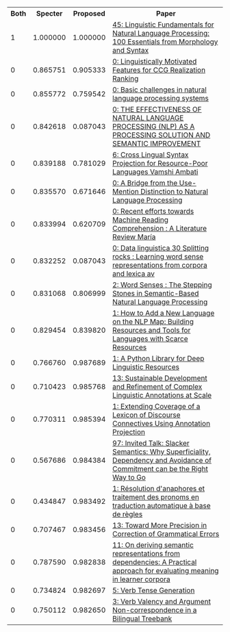 <html><table><tr>
<th>Both</th>
<th>Specter</th>
<th>Proposed</th>
<th>Paper</th>
</tr>
<tr>
<td>1</td>
<td>1.000000</td>
<td>1.000000</td>
<td><a href="https://www.semanticscholar.org/paper/17b5ba3695d263dfd460d5df11e43f979da01d16">45: Linguistic Fundamentals for Natural Language Processing: 100 Essentials from Morphology and Syntax</a></td>
</tr>
<tr>
<td>0</td>
<td>0.865751</td>
<td>0.905333</td>
<td><a href="https://www.semanticscholar.org/paper/7272cc6e26a9df570e3ce16d9b90a82914c54de4">0: Linguistically Motivated Features for CCG Realization Ranking</a></td>
</tr>
<tr>
<td>0</td>
<td>0.855772</td>
<td>0.759542</td>
<td><a href="https://www.semanticscholar.org/paper/efb9badb8afdddf38ea98140763457d701106e45">0: Basic challenges in natural language processing systems</a></td>
</tr>
<tr>
<td>0</td>
<td>0.842618</td>
<td>0.087043</td>
<td><a href="https://www.semanticscholar.org/paper/9e98a3fca3fa8be1a3c0ca5009663fb9805c7f41">0: THE EFFECTIVENESS OF NATURAL LANGUAGE PROCESSING (NLP) AS A PROCESSING SOLUTION AND SEMANTIC IMPROVEMENT</a></td>
</tr>
<tr>
<td>0</td>
<td>0.839188</td>
<td>0.781029</td>
<td><a href="https://www.semanticscholar.org/paper/6b1ec8959b0870b4c860e3eee93ea9325792bce9">6: Cross Lingual Syntax Projection for Resource-Poor Languages Vamshi Ambati</a></td>
</tr>
<tr>
<td>0</td>
<td>0.835570</td>
<td>0.671646</td>
<td><a href="https://www.semanticscholar.org/paper/58f5238a925e38001ca34379b0d5f15d0718fe31">0: A Bridge from the Use-Mention Distinction to Natural Language Processing</a></td>
</tr>
<tr>
<td>0</td>
<td>0.833994</td>
<td>0.620709</td>
<td><a href="https://www.semanticscholar.org/paper/0b6d734f00ec06d7382cff070686f43e127a37c6">0: Recent efforts towards Machine Reading Comprehension : A Literature Review Marı́a</a></td>
</tr>
<tr>
<td>0</td>
<td>0.832252</td>
<td>0.087043</td>
<td><a href="https://www.semanticscholar.org/paper/b0aeeb8ef9ae0611bf7e1faf5ca1196a705aac20">0: Data linguistica 30 Splitting rocks : Learning word sense representations from corpora and lexica av</a></td>
</tr>
<tr>
<td>0</td>
<td>0.831068</td>
<td>0.806999</td>
<td><a href="https://www.semanticscholar.org/paper/31153d46755d3af1a50a256486cf6a417c023960">2: Word Senses : The Stepping Stones in Semantic-Based Natural Language Processing</a></td>
</tr>
<tr>
<td>0</td>
<td>0.829454</td>
<td>0.839820</td>
<td><a href="https://www.semanticscholar.org/paper/58916e977635125a309d6fe19121720dee7b4b10">1: How to Add a New Language on the NLP Map: Building Resources and Tools for Languages with Scarce Resources</a></td>
</tr>
<tr>
<td>0</td>
<td>0.766760</td>
<td>0.987689</td>
<td><a href="https://www.semanticscholar.org/paper/7f634695b65eadf7dbe5a5a7290f123f02713496">1: A Python Library for Deep Linguistic Resources</a></td>
</tr>
<tr>
<td>0</td>
<td>0.710423</td>
<td>0.985768</td>
<td><a href="https://www.semanticscholar.org/paper/8a9c80818e94e0dea6817cb57d373907abd07801">13: Sustainable Development and Refinement of Complex Linguistic Annotations at Scale</a></td>
</tr>
<tr>
<td>0</td>
<td>0.770311</td>
<td>0.985394</td>
<td><a href="https://www.semanticscholar.org/paper/c757fd22ca43674c2bf3b9d8a4a1ffea0dbbcb23">1: Extending Coverage of a Lexicon of Discourse Connectives Using Annotation Projection</a></td>
</tr>
<tr>
<td>0</td>
<td>0.567686</td>
<td>0.984384</td>
<td><a href="https://www.semanticscholar.org/paper/10584a87f5e0a8df34f7ff8898e3502591cde643">97: Invited Talk: Slacker Semantics: Why Superficiality, Dependency and Avoidance of Commitment can be the Right Way to Go</a></td>
</tr>
<tr>
<td>0</td>
<td>0.434847</td>
<td>0.983492</td>
<td><a href="https://www.semanticscholar.org/paper/0902575ef2c855a3c65d0fbf0c905e7d3cca173a">1: Résolution d'anaphores et traitement des pronoms en traduction automatique à base de règles</a></td>
</tr>
<tr>
<td>0</td>
<td>0.707467</td>
<td>0.983456</td>
<td><a href="https://www.semanticscholar.org/paper/d7365e37c13edb2e632e32388c64562c8de38def">13: Toward More Precision in Correction of Grammatical Errors</a></td>
</tr>
<tr>
<td>0</td>
<td>0.787590</td>
<td>0.982838</td>
<td><a href="https://www.semanticscholar.org/paper/8b04720f6e88bfabd97096ea9c14938af55086a5">11: On deriving semantic representations from dependencies: A Practical approach for evaluating meaning in learner corpora</a></td>
</tr>
<tr>
<td>0</td>
<td>0.734824</td>
<td>0.982697</td>
<td><a href="https://www.semanticscholar.org/paper/b4e5f9e3d3321144c044861c912741c6091f8402">5: Verb Tense Generation</a></td>
</tr>
<tr>
<td>0</td>
<td>0.750112</td>
<td>0.982650</td>
<td><a href="https://www.semanticscholar.org/paper/af10a7c98fc3de7b5f14c011db839b2ae774a34c">3: Verb Valency and Argument Non-correspondence in a Bilingual Treebank</a></td>
</tr>
</table></html>
